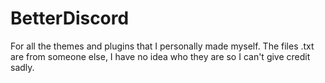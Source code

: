 # BetterDiscord
For all the themes and plugins that I personally made myself. 
The files .txt are from someone else, I have no idea who they are so I can't give credit sadly. 
